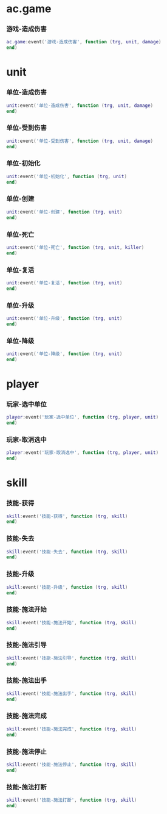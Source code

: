 # ac.game

### 游戏-造成伤害
```lua
ac.game:event('游戏-造成伤害', function (trg, unit, damage)
end)
```

# unit

### 单位-造成伤害
```lua
unit:event('单位-造成伤害', function (trg, unit, damage)
end)
```

### 单位-受到伤害
```lua
unit:event('单位-受到伤害', function (trg, unit, damage)
end)
```

### 单位-初始化
```lua
unit:event('单位-初始化', function (trg, unit)
end)
```

### 单位-创建
```lua
unit:event('单位-创建', function (trg, unit)
end)
```

### 单位-死亡
```lua
unit:event('单位-死亡', function (trg, unit, killer)
end)
```

### 单位-复活
```lua
unit:event('单位-复活', function (trg, unit)
end)
```

### 单位-升级
```lua
unit:event('单位-升级', function (trg, unit)
end)
```

### 单位-降级
```lua
unit:event('单位-降级', function (trg, unit)
end)
```

# player

### 玩家-选中单位
```lua
player:event('玩家-选中单位', function (trg, player, unit)
end)
```

### 玩家-取消选中
```lua
player:event('玩家-取消选中', function (trg, player, unit)
end)
```

# skill

### 技能-获得
```lua
skill:event('技能-获得', function (trg, skill)
end)
```

### 技能-失去
```lua
skill:event('技能-失去', function (trg, skill)
end)
```

### 技能-升级
```lua
skill:event('技能-升级', function (trg, skill)
end)
```

### 技能-施法开始
```lua
skill:event('技能-施法开始', function (trg, skill)
end)
```

### 技能-施法引导
```lua
skill:event('技能-施法引导', function (trg, skill)
end)
```

### 技能-施法出手
```lua
skill:event('技能-施法出手', function (trg, skill)
end)
```

### 技能-施法完成
```lua
skill:event('技能-施法完成', function (trg, skill)
end)
```

### 技能-施法停止
```lua
skill:event('技能-施法停止', function (trg, skill)
end)
```

### 技能-施法打断
```lua
skill:event('技能-施法打断', function (trg, skill)
end)
```

